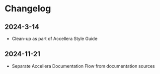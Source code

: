# Changelog

## 2024-3-14

* Clean-up as part of Accellera Style Guide

## 2024-11-21

* Separate Accellera Documentation Flow from documentation sources
